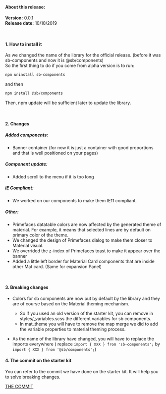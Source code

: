 #### About this release:

**Version:** 0.0.1  
**Release date:** 10/10/2019

<br>

#### 1. How to install it

As we changed the name of the library for the official release. (before it was sb-components and now it is @sb/components)  
So the first thing to do if you come from alpha version is to run:

```bash
npm uninstall sb-components
```

and then 
```bash
npm install @sb/components
```

Then, npm update will be sufficient later to update the library. 

<br>

#### 2. Changes

##### Added components:
- Banner container (for now it is just a container with good proportions and that is well positioned on your pages)

##### Component update:
- Added scroll to the menu if it is too long

##### IE Compliant:
- We worked on our components to make them IE11 compliant.

##### Other:
- Primefaces datatable colors are now affected by the generated theme of material. For example, it means that selected lines are by default on primary color of the theme. 
- We changed the design of Primefaces dialog to make them closer to Material visual.
- We overrided the z-index of Primefaces toast to make it appear over the banner
- Added a little left border for Material Card components that are inside other Mat card. (Same for expansion Panel)

<br>

#### 3. Breaking changes
- Colors for sb components are now put by default by the library and they are of course based on the Material theming mechanism. 
  - So if you used an old version of the starter kit, you can remove in styles/_variables.scss the different variables for sb components.
  - In mat_theme you will have to remove the map merge we did to add the variable properties to material theming process.

- As the name of the library have changed, you will have to replace the imports everywhere ( replace `import { XXX } from 'sb-components';` by `import { XXX } from '@sb/components';`)

#### 4. The commit on the starter kit
You can refer to the commit we have done on the starter kit. It will help you to solve breaking changes.

[THE COMMIT](https://innersource.soprasteria.com/sopra-banking-technical-architecture/sb-angular/sbng-starter-kit/commit/8bb61d4e77db2acf0b93a94a6ac2715c3b9763c4)